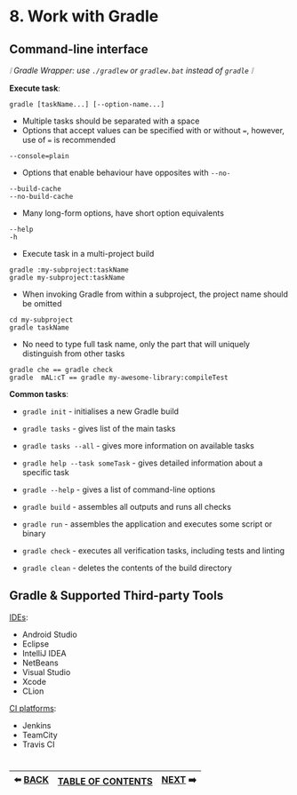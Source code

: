 # 8. Work with Gradle

## Command-line interface

*:grey_exclamation: Gradle Wrapper: use `./gradlew` or `gradlew.bat` instead of `gradle` :grey_exclamation:*

**Execute task**:
```
gradle [taskName...] [--option-name...]
``` 
- Multiple tasks should be separated with a space
- Options that accept values can be specified with or without `=`, however, use of `=` is recommended
```
--console=plain
```
- Options that enable behaviour have opposites with `--no-`
```
--build-cache
--no-build-cache
```
- Many long-form options, have short option equivalents
```
--help
-h
```
- Execute task in a multi-project build
```
gradle :my-subproject:taskName
gradle my-subproject:taskName
```
- When invoking Gradle from within a subproject, the project name should be omitted
```
cd my-subproject
gradle taskName
```
- No need to type full task name, only the part that will uniquely distinguish from other tasks
```
gradle che == gradle check
gradle  mAL:cT == gradle my-awesome-library:compileTest
```

**Common tasks**:
- `gradle init` - initialises a new Gradle build


- `gradle tasks` - gives list of the main tasks
- `gradle tasks --all` - gives more information on available tasks
- `gradle help --task someTask` - gives detailed information about a specific task
- `gradle --help` - gives a list of command-line options


- `gradle build` - assembles all outputs and runs all checks
- `gradle run` - assembles the application and executes some script or binary
- `gradle check` - executes all verification tasks, including tests and linting
- `gradle clean` - deletes the contents of the build directory

## Gradle & Supported Third-party Tools

[IDEs](https://docs.gradle.org/current/userguide/third_party_integration.html#ides):
- Android Studio
- Eclipse
- IntelliJ IDEA
- NetBeans
- Visual Studio
- Xcode
- CLion

[CI platforms](https://docs.gradle.org/current/userguide/third_party_integration.html#continuous_integration):
- Jenkins
- TeamCity
- Travis CI

#   
|:arrow_left: [BACK](https://github.com/yanamlnk/gradle-notes/blob/main/contents/7-create-java-application/README.md)|[TABLE OF CONTENTS](https://github.com/yanamlnk/gradle-notes#table-of-contents)|[NEXT](https://github.com/yanamlnk/gradle-notes/blob/main/contents/9-share-project/README.md) :arrow_right:|
| --- | --- | --- |
